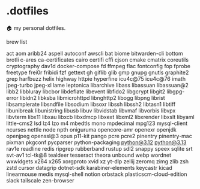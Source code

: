 # .dotfiles

🏠 my personal dotfiles.

brew list

act
aom
aribb24
aspell
autoconf
awscli
bat
biome
bitwarden-cli
bottom
brotli
c-ares
ca-certificates
cairo
certifi
cffi
cjson
cmake
cmatrix
coreutils
cryptography
dav1d
docker-compose
fd
ffmpeg
flac
fontconfig
fop
fprobe
freetype
frei0r
fribidi
fzf
gettext
gh
giflib
glib
gmp
gnupg
gnutls
graphite2
grep
harfbuzz
helix
highway
httpie
hyperfine
icu4c@75
icu4c@76
imath
jpeg-turbo
jpeg-xl
lame
leptonica
libarchive
libass
libassuan
libassuan@2
libb2
libbluray
libcbor
libdeflate
libevent
libfido2
libgcrypt
libgit2
libgpg-error
libidn2
libksba
libmicrohttpd
libnghttp2
libogg
libpng
librist
libsamplerate
libsndfile
libsodium
libsoxr
libssh
libssh2
libtasn1
libtiff
libunibreak
libunistring
libusb
libuv
libvidstab
libvmaf
libvorbis
libvpx
libvterm
libx11
libxau
libxcb
libxdmcp
libxext
libxml2
libxrender
libxslt
libyaml
little-cms2
lsd
lz4
lzo
m4
mbedtls
mono
mpdecimal
mpg123
mysql-client
ncurses
nettle
node
npth
oniguruma
opencore-amr
openexr
openjdk
openjpeg
openssl@3
opus
p11-kit
pango
pcre
pcre2
pinentry
pinentry-mac
pixman
pkgconf
pycparser
python-packaging
python@3.12
python@3.13
rav1e
readline
redis
ripgrep
rubberband
rustup
sdl2
snappy
speex
sqlite
srt
svt-av1
tcl-tk@8
tealdeer
tesseract
theora
unbound
webp
wordnet
wxwidgets
x264
x265
xorgproto
xvid
xz
yt-dlp
zellij
zeromq
zimg
zlib
zsh
zstd
cursor
datagrip
dotnet-sdk
karabiner-elements
keycastr
kicad
linearmouse
medis
mysql-shell
notion
orbstack
plasticscm-cloud-edition
slack
tailscale
zen-browser
